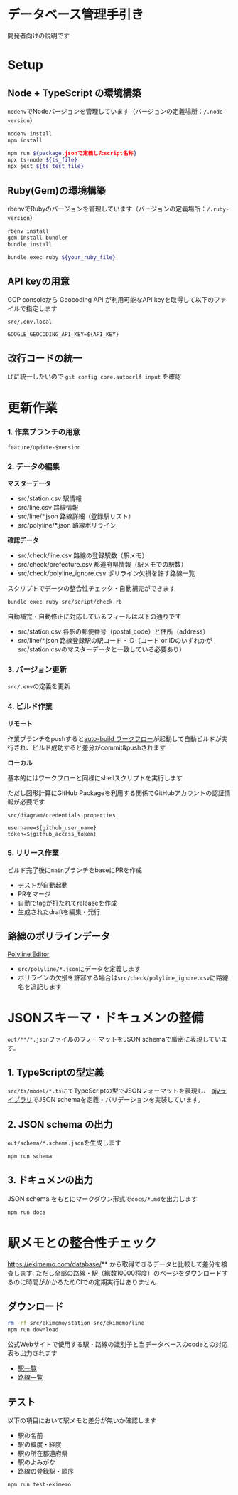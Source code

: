 # データベース管理手引き

開発者向けの説明です

# Setup

## Node + TypeScript の環境構築

`nodenv`でNodeバージョンを管理しています（バージョンの定義場所：`/.node-version`）

```bash
nodenv install 
npm install

npm run ${package.jsonで定義したscript名称}
npx ts-node ${ts_file}
npx jest ${ts_test_file}
```

## Ruby(Gem)の環境構築

rbenvでRubyのバージョンを管理しています（バージョンの定義場所：`/.ruby-version`）

```bash
rbenv install 
gem install bundler
bundle install

bundle exec ruby ${your_ruby_file}
```

## API keyの用意
GCP consoleから Geocoding API が利用可能なAPI keyを取得して以下のファイルで指定します

`src/.env.local`  

```env
GOOGLE_GEOCODING_API_KEY=${API_KEY}
```

## 改行コードの統一
`LF`に統一したいので `git config core.autocrlf input` を確認

# 更新作業

### 1. 作業ブランチの用意

`feature/update-$version`

### 2. データの編集

**マスターデータ**  
- src/station.csv 駅情報
- src/line.csv 路線情報
- src/line/*.json 路線詳細（登録駅リスト）
- src/polyline/*.json 路線ポリライン

**確認データ**  
- src/check/line.csv 路線の登録駅数（駅メモ）
- src/check/prefecture.csv 都道府県情報（駅メモでの駅数）
- src/check/polyline_ignore.csv ポリライン欠損を許す路線一覧

スクリプトでデータの整合性チェック・自動補完ができます
```bash
bundle exec ruby src/script/check.rb
```

自動補完・自動修正に対応しているフィールは以下の通りです
- src/station.csv 各駅の郵便番号（postal_code）と住所（address）
- src/line/*.json 路線登録駅の駅コード・ID（コード or IDのいずれかがsrc/station.csvのマスターデータと一致している必要あり）

### 3. バージョン更新

`src/.env`の定義を更新

### 4. ビルド作業

**リモート**

作業ブランチをpushすると[auto-build ワークフロー](../.github/workflows/build.yml)が起動して自動ビルドが実行され、ビルド成功すると差分がcommit&pushされます

**ローカル**

基本的にはワークフローと同様にshellスクリプトを実行します

ただし図形計算にGitHub Packageを利用する関係でGitHubアカウントの認証情報が必要です

`src/diagram/credentials.properties`
```
username=${github_user_name}
token=${github_access_token}
```

### 5. リリース作業

ビルド完了後に`main`ブランチをbaseにPRを作成


- テストが自動起動
- PRをマージ
- 自動でtagが打たれてreleaseを作成 
- 生成されたdraftを編集・発行



## 路線のポリラインデータ

[Polyline Editor](https://seo-4d696b75.github.io/polyline-editor/)  

- `src/polyline/*.json`にデータを定義します
- ポリラインの欠損を許容する場合は`src/check/polyline_ignore.csv`に路線名を追記します

# JSONスキーマ・ドキュメンの整備

`out/**/*.json`ファイルのフォーマットをJSON schemaで厳密に表現しています。

## 1. TypeScriptの型定義

`src/ts/model/*.ts`にてTypeScriptの型でJSONフォーマットを表現し、
[ajvライブラリ](https://ajv.js.org/)でJSON schemaを定義・バリデーションを実装しています。

## 2. JSON schema の出力

`out/schema/*.schema.json`を生成します

```bash
npm run schema
```

## 3. ドキュメンの出力

JSON schema をもとにマークダウン形式で`docs/*.md`を出力します

```bash
npm run docs
```

# 駅メモとの整合性チェック

https://ekimemo.com/database/** から取得できるデータと比較して差分を検査します. ただし全部の路線・駅（総数10000程度）のページをダウンロードするのに時間がかかるためCIでの定期実行はありません. 

## ダウンロード

```bash
rm -rf src/ekimemo/station src/ekimemo/line
npm run download
```

公式Webサイトで使用する駅・路線の識別子と当データベースのcodeとの対応表も出力されます
- [駅一覧](./ekimemo/station.csv)
- [路線一覧](./ekimemo/line.csv)


## テスト

以下の項目において駅メモと差分が無いか確認します
- 駅の名前
- 駅の緯度・経度
- 駅の所在都道府県
- 駅のよみがな
- 路線の登録駅・順序

```bash
npm run test-ekimemo
```